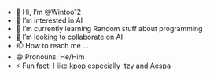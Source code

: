 - 👋 Hi, I’m @Wintoo12
- 👀 I’m interested in AI
- 🌱 I’m currently learning Random stuff about programming
- 💞️ I’m looking to collaborate on AI
- 📫 How to reach me ...
- 😄 Pronouns: He/Him
- ⚡ Fun fact: I like kpop especially Itzy and Aespa

<!---
Wintoo12/Wintoo12 is a ✨ special ✨ repository because its `README.md` (this file) appears on your GitHub profile.
You can click the Preview link to take a look at your changes.
--->
